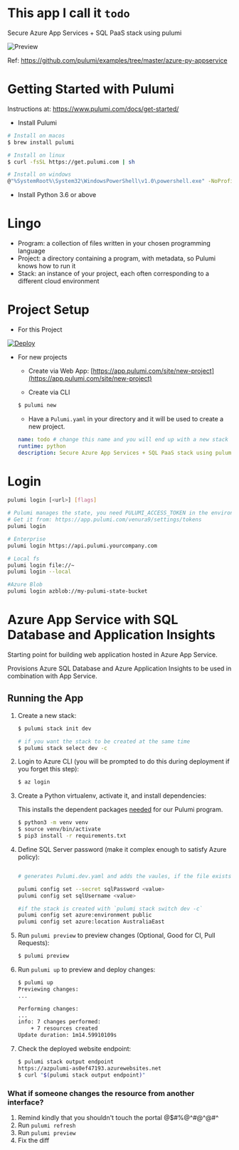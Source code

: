 
# This app I call it `todo`

Secure Azure App Services + SQL PaaS stack using pulumi

![Preview](https://github.com/venura9/pulumi-python-webapp-sql/workflows/Deploy%20Production/badge.svg)

Ref: https://github.com/pulumi/examples/tree/master/azure-py-appservice

# Getting Started with Pulumi

Instructions at: https://www.pulumi.com/docs/get-started/ 

* Install Pulumi
```bash
# Install on macos
$ brew install pulumi

# Install on linux
$ curl -fsSL https://get.pulumi.com | sh

# Install on windows
@"%SystemRoot%\System32\WindowsPowerShell\v1.0\powershell.exe" -NoProfile -InputFormat None -ExecutionPolicy Bypass -Command "[Net.ServicePointManager]::SecurityProtocol = [Net.SecurityProtocolType]::Tls12; iex ((New-Object System.Net.WebClient).DownloadString('https://get.pulumi.com/install.ps1'))" && SET "PATH=%PATH%;%USERPROFILE%\.pulumi\bin"
```

* Install Python 3.6 or above

# Lingo 

* Program: a collection of files written in your chosen programming language
* Project: a directory containing a program, with metadata, so Pulumi knows how to run it
* Stack: an instance of your project, each often corresponding to a different cloud environment

# Project Setup

* For this Project

[![Deploy](https://get.pulumi.com/new/button.svg)](https://app.pulumi.com/new)

* For new projects

    * Create via Web App:
    [https://app.pulumi.com/site/new-project](https://app.pulumi.com/site/new-project)

    * Create via CLI
    ```bash
    $ pulumi new
    ```

    * Have a `Pulumi.yaml` in your directory and it will be used to create a new project.
    ```yaml
    name: todo # change this name and you will end up with a new stack
    runtime: python
    description: Secure Azure App Services + SQL PaaS stack using pulumi
    ```
# Login

```bash
pulumi login [<url>] [flags]

# Pulumi manages the state, you need PULUMI_ACCESS_TOKEN in the environment variables (or you will be prompted)
# Get it from: https://app.pulumi.com/venura9/settings/tokens
pulumi login

# Enterprise 
pulumi login https://api.pulumi.yourcompany.com

# Local fs
pulumi login file://~
pulumi login --local

#Azure Blob
pulumi login azblob://my-pulumi-state-bucket

```

# Azure App Service with SQL Database and Application Insights

Starting point for building web application hosted in Azure App Service.

Provisions Azure SQL Database and Azure Application Insights to be used in combination
with App Service.

## Running the App

1. Create a new stack:

    ```bash
    $ pulumi stack init dev
    ```
    
    ```bash
    # if you want the stack to be created at the same time
    $ pulumi stack select dev -c
    ```

1. Login to Azure CLI (you will be prompted to do this during deployment if you forget this step):

    ```bash
    $ az login
    ```

1. Create a Python virtualenv, activate it, and install dependencies:

    This installs the dependent packages [needed](https://www.pulumi.com/docs/intro/concepts/how-pulumi-works/) for our Pulumi program.

    ```bash
    $ python3 -m venv venv
    $ source venv/bin/activate
    $ pip3 install -r requirements.txt
    ```

1. Define SQL Server password (make it complex enough to satisfy Azure policy):

    ```bash
    
    # generates Pulumi.dev.yaml and adds the vaules, if the file exists with the values you don't need to set the config.
    
    pulumi config set --secret sqlPassword <value>
    pulumi config set sqlUsername <value>
    
    #if the stack is created with `pulumi stack switch dev -c`
    pulumi config set azure:environment public
    pulumi config set azure:location AustraliaEast
    ```

1. Run `pulumi preview` to preview changes (Optional, Good for CI, Pull Requests):

    ``` bash
    $ pulumi preview
    ```

1. Run `pulumi up` to preview and deploy changes:

    ``` bash
    $ pulumi up
    Previewing changes:
    ...

    Performing changes:
    ...
    info: 7 changes performed:
        + 7 resources created
    Update duration: 1m14.59910109s
    ```

1. Check the deployed website endpoint:

    ```bash
    $ pulumi stack output endpoint
    https://azpulumi-as0ef47193.azurewebsites.net
    $ curl "$(pulumi stack output endpoint)"
    ```
 
 ### What if someone changes the resource from another interface?
 
 1. Remind kindly that you shouldn't touch the portal @$#%@^#@^@#^
 1. Run `pulumi refresh`
 1. Run `pulumi preview`
 1. Fix the diff
